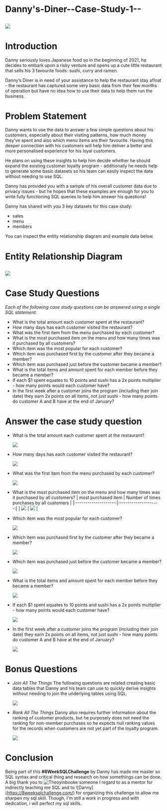 # Danny's-Diner--Case-Study-1--
![](Case1.png)
------
# Introduction
Danny seriously loves Japanese food so in the beginning of 2021, he decides to embark upon a risky venture and opens up a cute little restaurant that sells his 3 favourite foods: sushi, curry and ramen.

Danny’s Diner is in need of your assistance to help the restaurant stay afloat - the restaurant has captured some very basic data from their few months of operation but have no idea how to use their data to help them run the business.

# Problem Statement
Danny wants to use the data to answer a few simple questions about his customers, especially about their visiting patterns, how much money they’ve spent and also which menu items are their favourite. Having this deeper connection with his customers will help him deliver a better and more personalised experience for his loyal customers.

He plans on using these insights to help him decide whether he should expand the existing customer loyalty program - additionally he needs help to generate some basic datasets so his team can easily inspect the data without needing to use SQL.

Danny has provided you with a sample of his overall customer data due to privacy issues - but he hopes that these examples are enough for you to write fully functioning SQL queries to help him answer his questions!

Danny has shared with you 3 key datasets for this case study:
- sales
- menu
- members

You can inspect the entity relationship diagram and example data below.

# Entity Relationship Diagram
   ![](EDR.JPG)
-----

# Case Study Questions
_Each of the following case study questions can be answered using a single SQL statement:_

- What is the total amount each customer spent at the restaurant?
- How many days has each customer visited the restaurant?
- What was the first item from the menu purchased by each customer?
- What is the most purchased item on the menu and how many times was it purchased by all customers?
- Which item was the most popular for each customer?
- Which item was purchased first by the customer after they became a member?
- Which item was purchased just before the customer became a member?
- What is the total items and amount spent for each member before they became a member?
- If each $1 spent equates to 10 points and sushi has a 2x points multiplier - how many points would each customer have?
- In the first week after a customer joins the program (including their join date) they earn 2x points on all items, not just sushi - how many points do customer A and B have at the end of January?


# Answer the case study question
- What is the total amount each customer spent at the restaurant?

  ![](Q1.JPG)
  
- How many days has each customer visited the restaurant?

  ![](Q2.JPG)
  
- What was the first item from the menu purchased by each customer?
  
  ![](Q3.JPG)
  
- What is the most purchased item on the menu and how many times was it purchased by all customers?
  | most purchased item  | Number of times purchases by all customers |
  |:--------------------:|:--------------------:|
  | ![](Q4.JPG)          | ![](Q4.1.JPG) |
    
- Which item was the most popular for each customer?

   ![](Q5.JPG)   

- Which item was purchased first by the customer after they became a member?

  ![](Q6.JPG)   
  
- Which item was purchased just before the customer became a member?

  ![](Q7.JPG)  
  
- What is the total items and amount spent for each member before they became a member?

   ![](Q8.JPG)   
   
- If each $1 spent equates to 10 points and sushi has a 2x points multiplier - how many points would each customer have?

  ![](Q9.JPG)   
  
- In the first week after a customer joins the program (including their join date) they earn 2x points on all items, not just sushi - how many points do customer A and B have at the end of January?

  ![](Q10.JPG)   

# Bonus Questions
- _Join All The Things_
The following questions are related creating basic data tables that Danny and his team can use to quickly derive insights without needing to join the underlying tables using SQL.

   ![](B1.JPG)

- _Rank All The Things_
Danny also requires further information about the ranking of customer products, but he purposely does not need the ranking for non-member purchases so he expects null ranking values for the records when customers are not yet part of the loyalty program. 

   ![](B2.JPG)

# Conclusion 
   Being part of this **#8WeekSQLChallenge** by Danny has made me master so SQL syntax and critical thing and research on how somethings can be done. A big thank you to ![Theoyinbooke](https://twitter.com/TheOyinbooke) someone I regard to as a mentor for indirectly teaching me SQL and to ![Danny]{https://8weeksqlchallenge.com/) for organizing this challenge to allow me sharpen my sql skill. Though, I'm still a work in progress and with dedication, i will perfect my sql skills.
   


